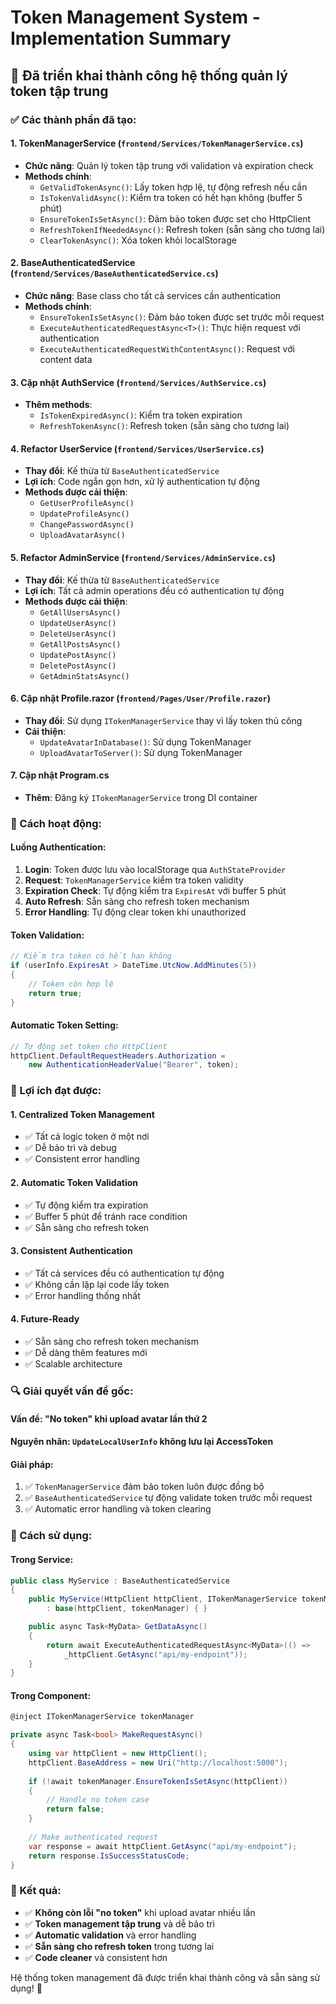 # Token Management System - Implementation Summary

## 🎯 Đã triển khai thành công hệ thống quản lý token tập trung

### ✅ Các thành phần đã tạo:

#### 1. **TokenManagerService** (`frontend/Services/TokenManagerService.cs`)
- **Chức năng**: Quản lý token tập trung với validation và expiration check
- **Methods chính**:
  - `GetValidTokenAsync()`: Lấy token hợp lệ, tự động refresh nếu cần
  - `IsTokenValidAsync()`: Kiểm tra token có hết hạn không (buffer 5 phút)
  - `EnsureTokenIsSetAsync()`: Đảm bảo token được set cho HttpClient
  - `RefreshTokenIfNeededAsync()`: Refresh token (sẵn sàng cho tương lai)
  - `ClearTokenAsync()`: Xóa token khỏi localStorage

#### 2. **BaseAuthenticatedService** (`frontend/Services/BaseAuthenticatedService.cs`)
- **Chức năng**: Base class cho tất cả services cần authentication
- **Methods chính**:
  - `EnsureTokenIsSetAsync()`: Đảm bảo token được set trước mỗi request
  - `ExecuteAuthenticatedRequestAsync<T>()`: Thực hiện request với authentication
  - `ExecuteAuthenticatedRequestWithContentAsync()`: Request với content data

#### 3. **Cập nhật AuthService** (`frontend/Services/AuthService.cs`)
- **Thêm methods**:
  - `IsTokenExpiredAsync()`: Kiểm tra token expiration
  - `RefreshTokenAsync()`: Refresh token (sẵn sàng cho tương lai)

#### 4. **Refactor UserService** (`frontend/Services/UserService.cs`)
- **Thay đổi**: Kế thừa từ `BaseAuthenticatedService`
- **Lợi ích**: Code ngắn gọn hơn, xử lý authentication tự động
- **Methods được cải thiện**:
  - `GetUserProfileAsync()`
  - `UpdateProfileAsync()`
  - `ChangePasswordAsync()`
  - `UploadAvatarAsync()`

#### 5. **Refactor AdminService** (`frontend/Services/AdminService.cs`)
- **Thay đổi**: Kế thừa từ `BaseAuthenticatedService`
- **Lợi ích**: Tất cả admin operations đều có authentication tự động
- **Methods được cải thiện**:
  - `GetAllUsersAsync()`
  - `UpdateUserAsync()`
  - `DeleteUserAsync()`
  - `GetAllPostsAsync()`
  - `UpdatePostAsync()`
  - `DeletePostAsync()`
  - `GetAdminStatsAsync()`

#### 6. **Cập nhật Profile.razor** (`frontend/Pages/User/Profile.razor`)
- **Thay đổi**: Sử dụng `ITokenManagerService` thay vì lấy token thủ công
- **Cải thiện**: 
  - `UpdateAvatarInDatabase()`: Sử dụng TokenManager
  - `UploadAvatarToServer()`: Sử dụng TokenManager

#### 7. **Cập nhật Program.cs**
- **Thêm**: Đăng ký `ITokenManagerService` trong DI container

### 🔧 Cách hoạt động:

#### **Luồng Authentication**:
1. **Login**: Token được lưu vào localStorage qua `AuthStateProvider`
2. **Request**: `TokenManagerService` kiểm tra token validity
3. **Expiration Check**: Tự động kiểm tra `ExpiresAt` với buffer 5 phút
4. **Auto Refresh**: Sẵn sàng cho refresh token mechanism
5. **Error Handling**: Tự động clear token khi unauthorized

#### **Token Validation**:
```csharp
// Kiểm tra token có hết hạn không
if (userInfo.ExpiresAt > DateTime.UtcNow.AddMinutes(5)) 
{
    // Token còn hợp lệ
    return true;
}
```

#### **Automatic Token Setting**:
```csharp
// Tự động set token cho HttpClient
httpClient.DefaultRequestHeaders.Authorization = 
    new AuthenticationHeaderValue("Bearer", token);
```

### 🚀 Lợi ích đạt được:

#### **1. Centralized Token Management**
- ✅ Tất cả logic token ở một nơi
- ✅ Dễ bảo trì và debug
- ✅ Consistent error handling

#### **2. Automatic Token Validation**
- ✅ Tự động kiểm tra expiration
- ✅ Buffer 5 phút để tránh race condition
- ✅ Sẵn sàng cho refresh token

#### **3. Consistent Authentication**
- ✅ Tất cả services đều có authentication tự động
- ✅ Không cần lặp lại code lấy token
- ✅ Error handling thống nhất

#### **4. Future-Ready**
- ✅ Sẵn sàng cho refresh token mechanism
- ✅ Dễ dàng thêm features mới
- ✅ Scalable architecture

### 🔍 Giải quyết vấn đề gốc:

#### **Vấn đề**: "No token" khi upload avatar lần thứ 2
#### **Nguyên nhân**: `UpdateLocalUserInfo` không lưu lại AccessToken
#### **Giải pháp**: 
1. ✅ `TokenManagerService` đảm bảo token luôn được đồng bộ
2. ✅ `BaseAuthenticatedService` tự động validate token trước mỗi request
3. ✅ Automatic error handling và token clearing

### 📝 Cách sử dụng:

#### **Trong Service**:
```csharp
public class MyService : BaseAuthenticatedService
{
    public MyService(HttpClient httpClient, ITokenManagerService tokenManager) 
        : base(httpClient, tokenManager) { }

    public async Task<MyData> GetDataAsync()
    {
        return await ExecuteAuthenticatedRequestAsync<MyData>(() => 
            _httpClient.GetAsync("api/my-endpoint"));
    }
}
```

#### **Trong Component**:
```csharp
@inject ITokenManagerService tokenManager

private async Task<bool> MakeRequestAsync()
{
    using var httpClient = new HttpClient();
    httpClient.BaseAddress = new Uri("http://localhost:5000");
    
    if (!await tokenManager.EnsureTokenIsSetAsync(httpClient))
    {
        // Handle no token case
        return false;
    }
    
    // Make authenticated request
    var response = await httpClient.GetAsync("api/my-endpoint");
    return response.IsSuccessStatusCode;
}
```

### 🎉 Kết quả:
- ✅ **Không còn lỗi "no token"** khi upload avatar nhiều lần
- ✅ **Token management tập trung** và dễ bảo trì
- ✅ **Automatic validation** và error handling
- ✅ **Sẵn sàng cho refresh token** trong tương lai
- ✅ **Code cleaner** và consistent hơn

Hệ thống token management đã được triển khai thành công và sẵn sàng sử dụng! 🚀
